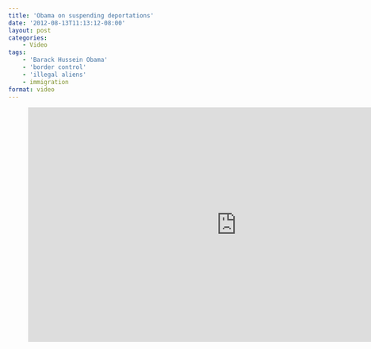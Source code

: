 ```yaml
---
title: 'Obama on suspending deportations'
date: '2012-08-13T11:13:12-08:00'
layout: post
categories:
    - Video
tags:
    - 'Barack Hussein Obama'
    - 'border control'
    - 'illegal aliens'
    - immigration
format: video
---
```


<figure class="wp-block-embed-youtube wp-block-embed is-type-video is-provider-youtube wp-embed-aspect-16-9 wp-has-aspect-ratio"><div class="wp-block-embed__wrapper"><iframe allowfullscreen="" frameborder="0" height="473" loading="lazy" src="https://www.youtube.com/embed/TfZ3kaKZoIw?feature=oembed" width="840"></iframe></div></figure>